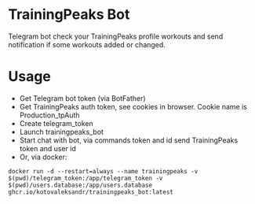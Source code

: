 # TrainingPeaks Bot
Telegram bot check your TrainingPeaks profile workouts and send notification if some workouts added or changed.

# Usage
* Get Telegram bot token (via BotFather)
* Get TrainingPeaks auth token, see cookies in browser. Cookie name is Production_tpAuth
* Create telegram_token
* Launch trainingpeaks_bot
* Start chat with bot, via commands token and id send TrainingPeaks token and user id
* Or, via docker: 
```
docker run -d --restart=always --name trainingpeaks -v $(pwd)/telegram_token:/app/telegram_token -v $(pwd)/users.database:/app/users.database ghcr.io/kotovaleksandr/trainingpeaks_bot:latest
```

